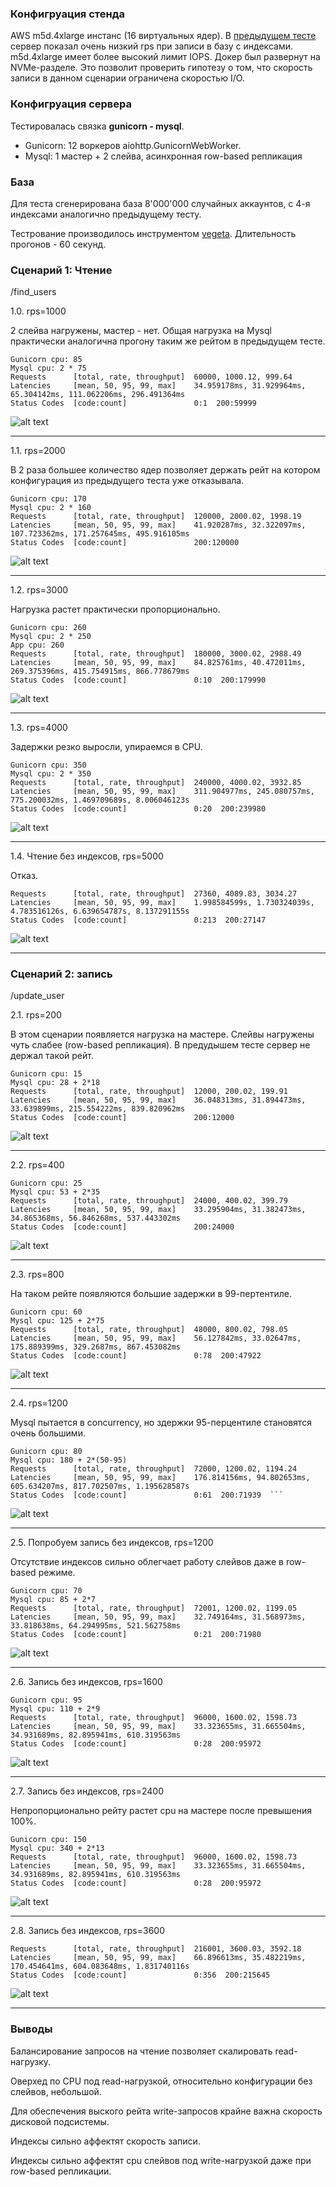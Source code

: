### Конфигруация стенда
AWS m5d.4xlarge инстанс (16 виртуальных ядер). 
В [предыдущем тесте](perftest_1.md) сервер показал очень низкий rps при записи в базу с индексами.
m5d.4xlarge имеет более высокий лимит IOPS. Докер был развернут на NVMe-разделе.
Это позволит проверить гипотезу о том, что скорость записи в данном сценарии ограничена скоростью I/O.

### Конфигруация сервера
Тестировалась связка **gunicorn - mysql**.   
- Gunicorn: 12 воркеров aiohttp.GunicornWebWorker. 
- Mysql: 1 мастер + 2 слейва, асинхронная row-based репликация

### База    
Для теста сгенерирована база 8'000'000 случайных аккаунтов, с 4-я индексами аналогично предыдущему тесту. 

Тестрование производилось инструментом [vegeta](https://github.com/tsenart/vegeta). Длительность прогонов - 60 секунд.

### Сценарий 1: Чтение 
/find_users

1.0. rps=1000

2 слейва нагружены, мастер - нет.
Общая нагрузка на Mysql практически аналогична прогону таким же рейтом в предыдущем тесте.

```
Gunicorn cpu: 85
Mysql cpu: 2 * 75
Requests      [total, rate, throughput]  60000, 1000.12, 999.64
Latencies     [mean, 50, 95, 99, max]    34.959178ms, 31.929964ms, 65.304142ms, 111.062206ms, 296.491364ms
Status Codes  [code:count]               0:1  200:59999  
```
![alt text](img/read_ms_w12_1000.jpg)

---

1.1. rps=2000

В 2 раза большее количество ядер позволяет держать рейт на котором конфигурация из предыдущего теста уже отказывала.

```
Gunicorn cpu: 170
Mysql cpu: 2 * 160
Requests      [total, rate, throughput]  120000, 2000.02, 1998.19
Latencies     [mean, 50, 95, 99, max]    41.920287ms, 32.322097ms, 107.723362ms, 171.257645ms, 495.916105ms
Status Codes  [code:count]               200:120000  
```
![alt text](img/read_ms_w12_2000.jpg)

---

1.2. rps=3000

Нагрузка растет практически пропорционально.

```
Gunicorn cpu: 260
Mysql cpu: 2 * 250
App cpu: 260
Requests      [total, rate, throughput]  180000, 3000.02, 2988.49
Latencies     [mean, 50, 95, 99, max]    84.825761ms, 40.472011ms, 269.375396ms, 415.754915ms, 866.778679ms
Status Codes  [code:count]               0:10  200:179990  
```
![alt text](img/read_ms_w12_3000.jpg)

---

1.3. rps=4000

Задержки резко выросли, упираемся в CPU.

```
Gunicorn cpu: 350
Mysql cpu: 2 * 350
Requests      [total, rate, throughput]  240000, 4000.02, 3932.85
Latencies     [mean, 50, 95, 99, max]    311.904977ms, 245.080757ms, 775.200032ms, 1.469709689s, 8.006046123s
Status Codes  [code:count]               0:20  200:239980  
```
![alt text](img/read_ms_w12_4000.jpg)

---

1.4. Чтение без индексов, rps=5000

Отказ.
```
Requests      [total, rate, throughput]  27360, 4089.83, 3034.27
Latencies     [mean, 50, 95, 99, max]    1.998584599s, 1.730324039s, 4.783516126s, 6.639654787s, 8.137291155s
Status Codes  [code:count]               0:213  200:27147  
```
![alt text](img/read_ms_w12_5000.jpg)

---

### Сценарий 2: запись 
/update_user

2.1. rps=200

В этом сценарии появляется нагрузка на мастере. Слейвы нагружены чуть слабее (row-based репликация).
В предудышем тесте сервер не держал такой рейт.
```
Gunicorn cpu: 15
Mysql cpu: 28 + 2*18
Requests      [total, rate, throughput]  12000, 200.02, 199.91
Latencies     [mean, 50, 95, 99, max]    36.048313ms, 31.894473ms, 33.639899ms, 215.554222ms, 839.820962ms
Status Codes  [code:count]               200:12000  
```
![alt text](img/write_ms_w12_200.jpg)

---

2.2. rps=400

```
Gunicorn cpu: 25
Mysql cpu: 53 + 2*35
Requests      [total, rate, throughput]  24000, 400.02, 399.79
Latencies     [mean, 50, 95, 99, max]    33.295904ms, 31.382473ms, 34.865368ms, 56.846268ms, 537.443302ms
Status Codes  [code:count]               200:24000  
```
![alt text](img/write_ms_w12_400.jpg)

---

2.3. rps=800

На таком рейте появляются большие задержки в 99-пертентиле.
```
Gunicorn cpu: 60
Mysql cpu: 125 + 2*75
Requests      [total, rate, throughput]  48000, 800.02, 798.05
Latencies     [mean, 50, 95, 99, max]    56.127842ms, 33.02647ms, 175.889399ms, 329.2687ms, 867.453082ms
Status Codes  [code:count]               0:78  200:47922  
```
![alt text](img/write_ms_w12_800.jpg)

---

2.4. rps=1200

Mysql пытается в concurrency,
но здержки 95-перцентиле становятся очень большими.
```
Gunicorn cpu: 80
Mysql cpu: 180 + 2*(50-95)
Requests      [total, rate, throughput]  72000, 1200.02, 1194.24
Latencies     [mean, 50, 95, 99, max]    176.814156ms, 94.802653ms, 605.634207ms, 817.702507ms, 1.195628587s
Status Codes  [code:count]               0:61  200:71939  ```
```
![alt text](img/write_ms_w12_1200.jpg)

---

2.5. Попробуем запись без индексов, rps=1200

Отсутствие индексов сильно облегчает работу слейвов даже в row-based режиме.
```
Gunicorn cpu: 70
Mysql cpu: 85 + 2*7
Requests      [total, rate, throughput]  72001, 1200.02, 1199.05
Latencies     [mean, 50, 95, 99, max]    32.749164ms, 31.568973ms, 33.818638ms, 64.294995ms, 521.562758ms
Status Codes  [code:count]               0:21  200:71980  
```
![alt text](img/write_ms_w12_noindex_1200.jpg)

---

2.6. Запись без индексов, rps=1600

```
Gunicorn cpu: 95
Mysql cpu: 110 + 2*9
Requests      [total, rate, throughput]  96000, 1600.02, 1598.73
Latencies     [mean, 50, 95, 99, max]    33.323655ms, 31.665504ms, 34.931689ms, 82.895941ms, 610.319563ms
Status Codes  [code:count]               0:28  200:95972  
```
![alt text](img/write_ms_w12_noindex_1600.jpg)

---

2.7. Запись без индексов, rps=2400

Непропорционально рейту растет cpu на мастере после превышения 100%.

```
Gunicorn cpu: 150
Mysql cpu: 340 + 2*13
Requests      [total, rate, throughput]  96000, 1600.02, 1598.73
Latencies     [mean, 50, 95, 99, max]    33.323655ms, 31.665504ms, 34.931689ms, 82.895941ms, 610.319563ms
Status Codes  [code:count]               0:28  200:95972  
```
![alt text](img/write_ms_w12_noindex_2400.jpg)

---

2.8. Запись без индексов, rps=3600

```
Requests      [total, rate, throughput]  216001, 3600.03, 3592.18
Latencies     [mean, 50, 95, 99, max]    66.896613ms, 35.482219ms, 170.454641ms, 604.083648ms, 1.831740116s
Status Codes  [code:count]               0:356  200:215645  
```
![alt text](img/write_ms_w12_noindex_3600.jpg)

---

### Выводы
Балансирование запросов на чтение позволяет скалировать read-нагрузку. 

Оверхед по CPU под read-нагрузкой, относительно конфигурации без слейвов, небольшой.

Для обеспечения выского рейта write-запросов крайне важна скорость дисковой подсистемы.

Индексы сильно аффектят скорость записи.

Индексы сильно аффектят cpu слейвов под write-нагрузкой даже при row-based репликации.
